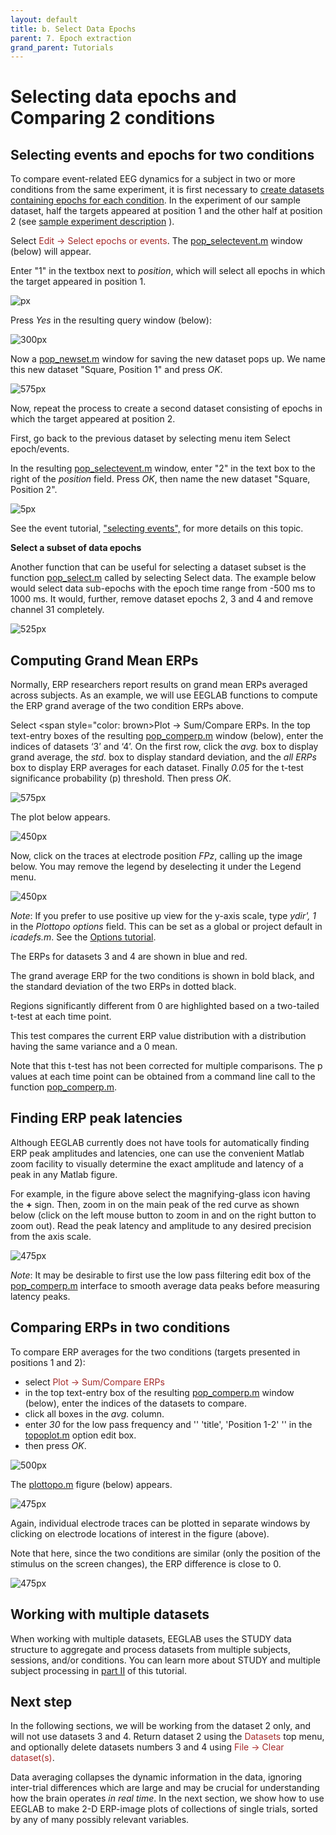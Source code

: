 ```yaml
---
layout: default
title: b. Select Data Epochs
parent: 7. Epoch extraction
grand_parent: Tutorials
---
```


Selecting data epochs and Comparing 2 conditions
=================================================

Selecting events and epochs for two conditions
-----------------------------------------------
To compare event-related EEG dynamics for a subject in two or more
conditions from the same experiment, it is first necessary to [create
datasets containing epochs for each condition](/tutorials/single-subject/extracting-data-epochs). In the experiment of our
sample dataset, half the targets appeared at position 1 and the other
half at position 2 (see [sample experiment
description](/tutorials/single-subject/loading-data-in-EEGLAB.html#sample-experiment-description)
).


Select <span style="color: brown">Edit → Select epochs or events</span>.
The [pop_selectevent.m](http://sccn.ucsd.edu/eeglab/locatefile.php?file=pop_selectevent.m) window (below) will appear. 

Enter "1" in the textbox next to *position*, which will select all epochs in which the target appeared in position 1.

![px](/assets/images/Pop_selectevent1.jpg)


Press *Yes* in the resulting query window (below):


![300px](/assets/images/Query.gif)


Now a [pop_newset.m](http://sccn.ucsd.edu/eeglab/locatefile.php?file=pop_newset.m) window for saving the new dataset pops up. We name this new dataset "Square, Position 1" and press *OK*.


![575px](/assets/images/Pop_newset2.gif)


Now, repeat the process to create a second dataset consisting of epochs in which the target appeared at position 2. 

First, go back to the previous dataset by selecting menu item <span style="color: brown> Datasets \> Continuous EEG Data</font>. Make sure you work on the original continuous dataset or you will be able to extract data epochs at position 2. Next select <font color=brown> Edit \"> Select epoch/events</span>. 

In the resulting [pop_selectevent.m](http://sccn.ucsd.edu/eeglab/locatefile.php?file=pop_selectevent.m) window, enter "2" in the text box to the right of the *position* field. Press *OK*, then name the new dataset "Square, Position 2".


![5px](/assets/images/Pop_selectevent2.jpg)


See the event tutorial, ["selecting
events",](/tutorials/advanced-topics/event-processing#Selecting_events) for
more details on this topic.

**Select a subset of data epochs**

Another function that can be useful for selecting a dataset subset is the function [pop_select.m](http://sccn.ucsd.edu/eeglab/locatefile.php?file=pop_select.m) called by selecting <span style="color: brown>Edit \"> Select data</span>. The example below would select data sub-epochs with the epoch time range from -500 ms to 1000 ms. It would, further, remove dataset epochs 2, 3 and 4 and remove channel 31 completely.


![525px](/assets/images/Pop_select.gif)


Computing Grand Mean ERPs
---------------------------

Normally, ERP researchers report results on grand mean ERPs averaged
across subjects. As an example, we will use EEGLAB functions to compute
the ERP grand average of the two condition ERPs above.


Select <span style="color: brown>Plot → Sum/Compare ERPs</span>. In the top text-entry boxes of the resulting [pop_comperp.m](http://sccn.ucsd.edu/eeglab/locatefile.php?file=pop_comperp.m) window (below), enter the indices of datasets ‘3’ and ‘4’. On the first row, click the *avg.* box to display grand average, the *std.* box to display standard deviation, and the *all ERPs* box to display ERP averages for each dataset. Finally *0.05* for the t-test significance probability (p) threshold. Then press *OK*.

![575px](/assets/images/I72pop_comperp().gif)


The plot below appears.


![450px](/assets/images/Pop_comperp3.gif)


Now, click on the traces at electrode position *FPz*, calling up the image below. You may remove the legend by deselecting it under the <span style="color: brown>Insert \"> Legend</span> menu.


![450px](/assets/images/Pop_comperp4.gif)

*Note*: If you prefer to use positive up view for the y-axis scale, type
*ydir', 1* in the *Plottopo options* field. This can be set as a global
or project default in *icadefs.m*. See the [Options tutorial](/A3:_Maximizing_Memory "wikilink").

The ERPs for datasets 3 and 4 are shown in blue and red. 

The grand
average ERP for the two conditions is shown in bold black, and the
standard deviation of the two ERPs in dotted black.
 
Regions
significantly different from 0 are highlighted based on a two-tailed
t-test at each time point. 

This test compares the current ERP value
distribution with a distribution having the same variance and a 0 mean.

Note that this t-test has not been corrected for multiple comparisons.
The p values at each time point can be obtained from a command line call
to the function [pop_comperp.m](http://sccn.ucsd.edu/eeglab/locatefile.php?file=pop_comperp.m).

Finding ERP peak latencies
--------------------------------

Although EEGLAB currently does not have tools for automatically finding
ERP peak amplitudes and latencies, one can use the convenient Matlab
zoom facility to visually determine the exact amplitude and latency of a
peak in any Matlab figure.

For example, in the figure above select the magnifying-glass icon having the **+** sign. Then, zoom in on the main peak of the red curve as shown below (click on the left mouse button to zoom in and on the right button to zoom out). Read the peak latency and amplitude to any desired precision from the axis scale.


![475px](/assets/images/Pop_comperp5.gif)



*Note*: It may be desirable to first use the low pass filtering edit box
of the [pop_comperp.m](http://sccn.ucsd.edu/eeglab/locatefile.php?file=pop_comperp.m) interface to smooth average data peaks
before measuring latency peaks.

Comparing ERPs in two conditions
---------------------------------

To compare ERP averages for the two conditions (targets presented in positions 1 and 2):
 - select <span style="color: brown">Plot → Sum/Compare ERPs</span> 
 - in the top text-entry box of the resulting [pop_comperp.m](http://sccn.ucsd.edu/eeglab/locatefile.php?file=pop_comperp.m) window (below), enter the indices of the
  datasets to compare. 
 - click all boxes in the *avg.* column. 
 - enter *30* for the low pass frequency and '' 'title', 'Position 1-2' '' in the [topoplot.m](http://sccn.ucsd.edu/eeglab/locatefile.php?file=topoplot.m) option edit box. 
 - then press *OK*.


![500px](/assets/images/Pop_comperp6.gif)


The [plottopo.m](http://sccn.ucsd.edu/eeglab/locatefile.php?file=plottopo.m) figure (below) appears.


![475px](/assets/images/Pop_comperp7.gif)


Again, individual electrode traces can be plotted in separate windows by clicking on electrode locations of interest in the figure (above). 

Note that here, since the two conditions are similar (only the position of the stimulus on the screen changes), the ERP difference is close to 0.


![475px](/assets/images/Pop_comperp8.gif)


Working with multiple datasets
-------------------------------
When working with multiple datasets, EEGLAB uses the STUDY data structure to aggregate and process datasets from multiple subjects,
sessions, and/or conditions. You can learn more about STUDY and multiple subject processing in [part II](/tutorials/multi-subject/overview.html) 
of this tutorial. 

Next step 
-----------

In the following sections, we will be working from the dataset 2
only, and will not use datasets 3 and 4. Return dataset 2
using the <span style="color: brown">Datasets</span> top menu, and optionally
delete datasets numbers 3 and 4 using <span style="color: brown">File → Clear dataset(s)</span>.

Data averaging collapses the dynamic information in the data, ignoring
inter-trial differences which are large and may be crucial for
understanding how the brain operates *in real time*. In the next
section, we show how to use EEGLAB to make 2-D ERP-image plots of
collections of single trials, sorted by any of many possibly relevant
variables. 
